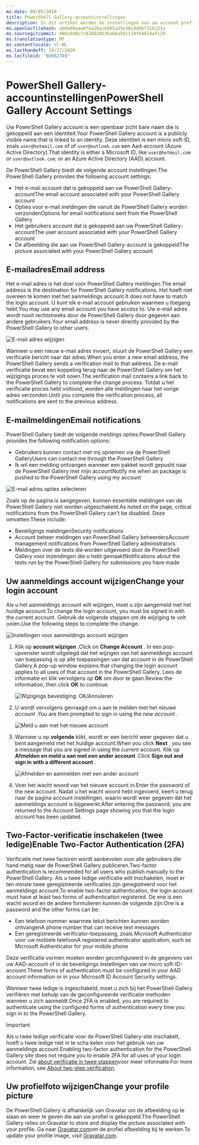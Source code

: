 ```yaml
---
ms.date: 09/05/2018
title: PowerShell Gallery-accountinstellingen
description: In dit artikel worden de instellingen van uw account profiel in de PowerShell Gallery beschreven.
ms.openlocfilehash: ab0e09aae6fea26ac6d85a35e30c8d06f31b121a
ms.sourcegitcommit: 488a940c7c828820b36a6ba56c119f64614afc29
ms.translationtype: MT
ms.contentlocale: nl-NL
ms.lasthandoff: 10/27/2020
ms.locfileid: "92662749"
---
```

# <a name="powershell-gallery-account-settings"></a><span data-ttu-id="e6c6c-103">PowerShell Gallery-accountinstellingen</span><span class="sxs-lookup"><span data-stu-id="e6c6c-103">PowerShell Gallery Account Settings</span></span>

<span data-ttu-id="e6c6c-104">Uw PowerShell Gallery account is een openbaar zicht bare naam die is gekoppeld aan een identiteit.</span><span class="sxs-lookup"><span data-stu-id="e6c6c-104">Your PowerShell Gallery account is a publicly visible name that is linked to an identity.</span></span> <span data-ttu-id="e6c6c-105">Deze identiteit is een micro soft-ID, zoals `user@hotmail.com` of of `user@outlook.com` een Aad-account (Azure Active Directory).</span><span class="sxs-lookup"><span data-stu-id="e6c6c-105">That identity is either a Microsoft ID, like `user@hotmail.com` or `user@outlook.com`, or an Azure Active Directory (AAD) account.</span></span>

<span data-ttu-id="e6c6c-106">De PowerShell Gallery biedt de volgende account instellingen:</span><span class="sxs-lookup"><span data-stu-id="e6c6c-106">The PowerShell Gallery provides the following account settings:</span></span>

- <span data-ttu-id="e6c6c-107">Het e-mail account dat is gekoppeld aan uw PowerShell Gallery-account</span><span class="sxs-lookup"><span data-stu-id="e6c6c-107">The email account associated with your PowerShell Gallery account</span></span>
- <span data-ttu-id="e6c6c-108">Opties voor e-mail meldingen die vanuit de PowerShell Gallery worden verzonden</span><span class="sxs-lookup"><span data-stu-id="e6c6c-108">Options for email notifications sent from the PowerShell Gallery</span></span>
- <span data-ttu-id="e6c6c-109">Het gebruikers account dat is gekoppeld aan uw PowerShell Gallery-account</span><span class="sxs-lookup"><span data-stu-id="e6c6c-109">The user account associated with your PowerShell Gallery account</span></span>
- <span data-ttu-id="e6c6c-110">De afbeelding die aan uw PowerShell Gallery-account is gekoppeld</span><span class="sxs-lookup"><span data-stu-id="e6c6c-110">The picture associated with your PowerShell Gallery account</span></span>

## <a name="email-address"></a><span data-ttu-id="e6c6c-111">E-mailadres</span><span class="sxs-lookup"><span data-stu-id="e6c6c-111">Email address</span></span>

<span data-ttu-id="e6c6c-112">Het e-mail adres is het doel voor PowerShell Gallery meldingen.</span><span class="sxs-lookup"><span data-stu-id="e6c6c-112">The email address is the destination for PowerShell Gallery notifications.</span></span> <span data-ttu-id="e6c6c-113">Het hoeft niet overeen te komen met het aanmeldings account.</span><span class="sxs-lookup"><span data-stu-id="e6c6c-113">It does not have to match the login account.</span></span> <span data-ttu-id="e6c6c-114">U kunt elk e-mail account gebruiken waarmee u toegang hebt.</span><span class="sxs-lookup"><span data-stu-id="e6c6c-114">You may use any email account you have access to.</span></span> <span data-ttu-id="e6c6c-115">Uw e-mail adres wordt nooit rechtstreeks door de PowerShell Gallery door gegeven aan andere gebruikers.</span><span class="sxs-lookup"><span data-stu-id="e6c6c-115">Your email address is never directly provided by the PowerShell Gallery to other users.</span></span>

![E-mail adres wijzigen](media/managing-account/PSGallery_AcccountEmailAddress.png)

<span data-ttu-id="e6c6c-117">Wanneer u een nieuw e-mail adres invoert, stuurt de PowerShell Gallery een verificatie bericht naar dat adres.</span><span class="sxs-lookup"><span data-stu-id="e6c6c-117">When you enter a new email address, the PowerShell Gallery sends a verification mail to that address.</span></span> <span data-ttu-id="e6c6c-118">De e-mail verificatie bevat een koppeling terug naar de PowerShell Gallery om het wijzigings proces te volt ooien.</span><span class="sxs-lookup"><span data-stu-id="e6c6c-118">The verification mail contains a link back to the PowerShell Gallery to complete the change process.</span></span> <span data-ttu-id="e6c6c-119">Totdat u het verificatie proces hebt voltooid, worden alle meldingen naar het vorige adres verzonden.</span><span class="sxs-lookup"><span data-stu-id="e6c6c-119">Until you complete the verification process, all notifications are sent to the previous address.</span></span>

## <a name="email-notifications"></a><span data-ttu-id="e6c6c-120">E-mailmeldingen</span><span class="sxs-lookup"><span data-stu-id="e6c6c-120">Email notifications</span></span>

<span data-ttu-id="e6c6c-121">PowerShell Gallery biedt de volgende meldings opties:</span><span class="sxs-lookup"><span data-stu-id="e6c6c-121">PowerShell Gallery provides the following notification options:</span></span>

- <span data-ttu-id="e6c6c-122">Gebruikers kunnen contact met mij opnemen via de PowerShell Gallery</span><span class="sxs-lookup"><span data-stu-id="e6c6c-122">Users can contact me through the PowerShell Gallery</span></span>
- <span data-ttu-id="e6c6c-123">Ik wil een melding ontvangen wanneer een pakket wordt gepusht naar de PowerShell Gallery met mijn account</span><span class="sxs-lookup"><span data-stu-id="e6c6c-123">Notify me when an package is pushed to the PowerShell Gallery using my account</span></span>

![E-mail adres opties selecteren](media/managing-account/PSGallery_AccountEmailOptions.png)

<span data-ttu-id="e6c6c-125">Zoals op de pagina is aangegeven, kunnen essentiële meldingen van de PowerShell Gallery niet worden uitgeschakeld.</span><span class="sxs-lookup"><span data-stu-id="e6c6c-125">As noted on the page, critical notifications from the PowerShell Gallery can't be disabled.</span></span>
<span data-ttu-id="e6c6c-126">Deze omvatten:</span><span class="sxs-lookup"><span data-stu-id="e6c6c-126">These include:</span></span>

- <span data-ttu-id="e6c6c-127">Beveiligings meldingen</span><span class="sxs-lookup"><span data-stu-id="e6c6c-127">Security notifications</span></span>
- <span data-ttu-id="e6c6c-128">Account beheer meldingen van PowerShell Gallery beheerders</span><span class="sxs-lookup"><span data-stu-id="e6c6c-128">Account management notifications from PowerShell Gallery administrators</span></span>
- <span data-ttu-id="e6c6c-129">Meldingen over de tests die worden uitgevoerd door de PowerShell Gallery voor inzendingen die u hebt gemaakt</span><span class="sxs-lookup"><span data-stu-id="e6c6c-129">Notifications about the tests run by the PowerShell Gallery for submissions you have made</span></span>

## <a name="change-your-login-account"></a><span data-ttu-id="e6c6c-130">Uw aanmeldings account wijzigen</span><span class="sxs-lookup"><span data-stu-id="e6c6c-130">Change your login account</span></span>

<span data-ttu-id="e6c6c-131">Als u het aanmeldings account wilt wijzigen, moet u zijn aangemeld met het huidige account.</span><span class="sxs-lookup"><span data-stu-id="e6c6c-131">To change the login account, you must be signed in with the current account.</span></span> <span data-ttu-id="e6c6c-132">Gebruik de volgende stappen om de wijziging te volt ooien.</span><span class="sxs-lookup"><span data-stu-id="e6c6c-132">Use the following steps to complete the change.</span></span>

![Instellingen voor aanmeldings account wijzigen](media/managing-account/PSGallery_LoginAccountSettings.png)

1. <span data-ttu-id="e6c6c-134">Klik op **account wijzigen** .</span><span class="sxs-lookup"><span data-stu-id="e6c6c-134">Click on **Change Account** .</span></span> <span data-ttu-id="e6c6c-135">In een pop-upvenster wordt uitgelegd dat het wijzigen van het aanmeldings account van toepassing is op alle toepassingen van dat account in de PowerShell Gallery.</span><span class="sxs-lookup"><span data-stu-id="e6c6c-135">A pop-up window explains that changing the login account applies to all uses of that account in the PowerShell Gallery.</span></span> <span data-ttu-id="e6c6c-136">Lees de informatie en klik vervolgens op **OK** om door te gaan.</span><span class="sxs-lookup"><span data-stu-id="e6c6c-136">Review the information, then click **OK** to continue.</span></span>

   ![Wijzigings bevestiging: OK/Annuleren](media/managing-account/PSGallery_LoginAccountChange-1.png)

2. <span data-ttu-id="e6c6c-138">U wordt vervolgens gevraagd om u aan te melden met het _nieuwe account_ .</span><span class="sxs-lookup"><span data-stu-id="e6c6c-138">You are then prompted to sign in using the _new account_ .</span></span>

   ![Meld u aan met het nieuwe account](media/managing-account/PSGallery_LoginAccountChange-2.png)

3. <span data-ttu-id="e6c6c-140">Wanneer u op **volgende** klikt, wordt er een bericht weer gegeven dat u bent aangemeld met het huidige account.</span><span class="sxs-lookup"><span data-stu-id="e6c6c-140">When you click **Next** , you see a message that you are signed in using the current account.</span></span>
   <span data-ttu-id="e6c6c-141">Klik op **Afmelden en meld u aan met een ander account** .</span><span class="sxs-lookup"><span data-stu-id="e6c6c-141">Click **Sign out and sign in with a different account** .</span></span>

   ![Afmelden en aanmelden met een ander account](media/managing-account/PSGallery_LoginAccountChange-3.png)

4. <span data-ttu-id="e6c6c-143">Voer het wacht woord van het nieuwe account in.</span><span class="sxs-lookup"><span data-stu-id="e6c6c-143">Enter the password of the new account.</span></span> <span data-ttu-id="e6c6c-144">Nadat u het wacht woord hebt ingevoerd, keert u terug naar de pagina account instellingen, waarin wordt weer gegeven dat het aanmeldings account is bijgewerkt.</span><span class="sxs-lookup"><span data-stu-id="e6c6c-144">After entering the password, you are returned to the Account Settings page showing you that the login account has been updated.</span></span>

## <a name="enable-two-factor-authentication-2fa"></a><span data-ttu-id="e6c6c-145">Two-Factor-verificatie inschakelen (twee ledige)</span><span class="sxs-lookup"><span data-stu-id="e6c6c-145">Enable Two-Factor Authentication (2FA)</span></span>

<span data-ttu-id="e6c6c-146">Verificatie met twee factoren wordt aanbevolen voor alle gebruikers die hand matig naar de PowerShell Gallery publiceren.</span><span class="sxs-lookup"><span data-stu-id="e6c6c-146">Two-factor authentication is recommended for all users who publish manually to the PowerShell Gallery.</span></span> <span data-ttu-id="e6c6c-147">Als u twee ledige verificatie wilt inschakelen, moet er ten minste twee geregistreerde verificaties zijn geregistreerd voor het aanmeldings account.</span><span class="sxs-lookup"><span data-stu-id="e6c6c-147">To enable two-factor authentication, the login account must have at least two forms of authentication registered.</span></span> <span data-ttu-id="e6c6c-148">De ene is een wacht woord en de andere formulieren kunnen de volgende zijn:</span><span class="sxs-lookup"><span data-stu-id="e6c6c-148">One is a password and the other forms can be:</span></span>

- <span data-ttu-id="e6c6c-149">Een telefoon nummer waarmee tekst berichten kunnen worden ontvangen</span><span class="sxs-lookup"><span data-stu-id="e6c6c-149">A phone number that can receive text messages</span></span>
- <span data-ttu-id="e6c6c-150">Een geregistreerde verificator-toepassing, zoals Microsoft Authenticator voor uw mobiele telefoon</span><span class="sxs-lookup"><span data-stu-id="e6c6c-150">A registered authenticator application, such as Microsoft Authenticator for your mobile phone</span></span>

<span data-ttu-id="e6c6c-151">Deze verificatie vormen moeten worden geconfigureerd in de gegevens van uw AAD-account of in de beveiligings instellingen van uw micro soft-ID-account.</span><span class="sxs-lookup"><span data-stu-id="e6c6c-151">These forms of authentication must be configured in your AAD account information or in your Microsoft ID Account Security settings.</span></span>

<span data-ttu-id="e6c6c-152">Wanneer twee ledige is ingeschakeld, moet u zich bij het PowerShell Gallery verifiëren met behulp van de geconfigureerde verificatie methoden wanneer u zich aanmeldt.</span><span class="sxs-lookup"><span data-stu-id="e6c6c-152">Once 2FA is enabled, you are required to authenticate using the configured forms of authentication every time you sign in to the PowerShell Gallery.</span></span>

> [!IMPORTANT]
> <span data-ttu-id="e6c6c-153">Als u twee ledige verificatie voor de PowerShell Gallery-site inschakelt, hoeft u twee ledige niet in te scha kelen voor het gebruik van uw aanmeldings account.</span><span class="sxs-lookup"><span data-stu-id="e6c6c-153">Enabling two-factor authentication for the PowerShell Gallery site does not require you to enable 2FA for all uses of your login account.</span></span> <span data-ttu-id="e6c6c-154">Zie [about verificatie in twee stappen](https://support.microsoft.com/help/12408/microsoft-account-about-two-step-verification)voor meer informatie.</span><span class="sxs-lookup"><span data-stu-id="e6c6c-154">For more information, see [About two-step verification](https://support.microsoft.com/help/12408/microsoft-account-about-two-step-verification).</span></span>

## <a name="change-your-profile-picture"></a><span data-ttu-id="e6c6c-155">Uw profielfoto wijzigen</span><span class="sxs-lookup"><span data-stu-id="e6c6c-155">Change your profile picture</span></span>

<span data-ttu-id="e6c6c-156">De PowerShell Gallery is afhankelijk van Gravatar om de afbeelding op te slaan en weer te geven die aan uw profiel is gekoppeld.</span><span class="sxs-lookup"><span data-stu-id="e6c6c-156">The PowerShell Gallery relies on Gravatar to store and display the picture associated with your profile.</span></span> <span data-ttu-id="e6c6c-157">Ga naar [Gravatar.com](http://www.gravatar.com/)om de profiel afbeelding bij te werken.</span><span class="sxs-lookup"><span data-stu-id="e6c6c-157">To update your profile image, visit [Gravatar.com](http://www.gravatar.com/).</span></span>
